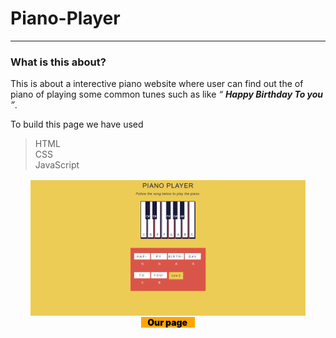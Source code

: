 # Piano-Player
---

### **What is this about?**

This is about a interective piano website where user can find out the of piano of playing some common tunes such as like *<q> **Happy Birthday To you** </q>*.

To build this page we have used 

>HTML  
>CSS  
>JavaScript  

<img src="./images/ss1.png" style="width:440px;border:2px solid white;display:block;margin:0 auto;">
<figcaption style="display:flex;background-color:orange;color:black;margin:0 auto;width:15%;padding-left:10px;font-weight:900"> Our page</figcaption>